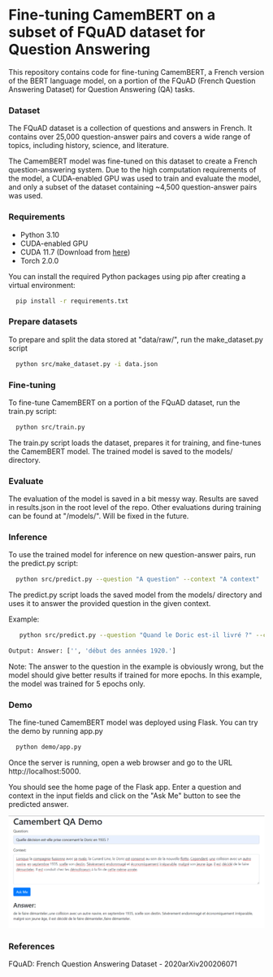 Fine-tuning CamemBERT on a subset of FQuAD dataset for Question Answering
==============================

This repository contains code for fine-tuning CamemBERT, a French version of the BERT language model, on a portion of the FQuAD (French Question Answering Dataset) for Question Answering (QA) tasks.

### Dataset
The FQuAD dataset is a collection of questions and answers in French. It contains over 25,000 question-answer pairs and covers a wide range of topics, including history, science, and literature. 

The CamemBERT model was fine-tuned on this dataset to create a French question-answering system. Due to the high computation requirements of the model, a CUDA-enabled GPU was used to train and evaluate the model, and only a subset of the dataset containing ~4,500 question-answer pairs was used.

### Requirements 
- Python 3.10
- CUDA-enabled GPU
- CUDA 11.7 (Download from [here](https://developer.nvidia.com/cuda-11-7-0-download-archive?target_os=Windows&target_arch=x86_64&target_version=11&target_type=exe_local))
- Torch 2.0.0 

You can install the required Python packages using pip after creating a virtual environment:
```bash
  pip install -r requirements.txt
```


### Prepare datasets
To prepare and split the data stored at "data/raw/", run the make_dataset.py script
```bash
  python src/make_dataset.py -i data.json
```

### Fine-tuning
To fine-tune CamemBERT on a portion of the FQuAD dataset, run the train.py script:

```bash
  python src/train.py
```

The train.py script loads the dataset, prepares it for training, and fine-tunes the CamemBERT model. The trained model is saved to the models/ directory.

### Evaluate

The evaluation of the model is saved in a bit messy way. Results are saved in results.json in the root level of the repo. Other evaluations during training can be found at "/models/". Will be fixed in the future.

### Inference
To use the trained model for inference on new question-answer pairs, run the predict.py script:

```bash
  python src/predict.py --question "A question" --context "A context"
```

The predict.py script loads the saved model from the models/ directory and uses it to answer the provided question in the given context.

Example: 
```bash
   python src/predict.py --question "Quand le Doric est-il livré ?" --context "Avant la Première Guerre mondiale, l'International Mercantile Marine Co. commande aux chantiers Harland & Wolff la construction de plusieurs navires destinés à ses compagnies. Les deux premiers, le Regina et le Pittsburgh ébauchés en 1913, sont achevés après la guerre et mis en service au début des années 1920. Le Doric est le troisième navire construit sur ce modèle et un quatrième, légèrement plus grand, le Laurentic, suivra en 1927. La quille du Doric est posée bien après la guerre, en 1921, et sa construction est rapide, puisqu'il est lancé dès le 8 août 1922 et livré le 29 mai 1923."
```
```bash
Output: Answer: ['', 'début des années 1920.']
```
Note: The answer to the question in the example is obviously wrong, but the model should give better results if trained for more epochs. In this example, the model was trained for 5 epochs only.

### Demo

The fine-tuned CamemBERT model was deployed using Flask. You can try the demo by running app.py
```bash
  python demo/app.py
```
Once the server is running, open a web browser and go to the URL http://localhost:5000.

You should see the home page of the Flask app. Enter a question and context in the input fields and click on the "Ask Me" button to see the predicted answer.

![alt text](demo/demo.png)


### References 

FQuAD: French Question Answering Dataset - 2020arXiv200206071

